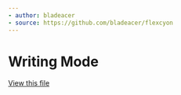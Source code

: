 ```yaml
---
- author: bladeacer
- source: https://github.com/bladeacer/flexcyon
---
```


# Writing Mode
[View this file](./writing-mode.css)
